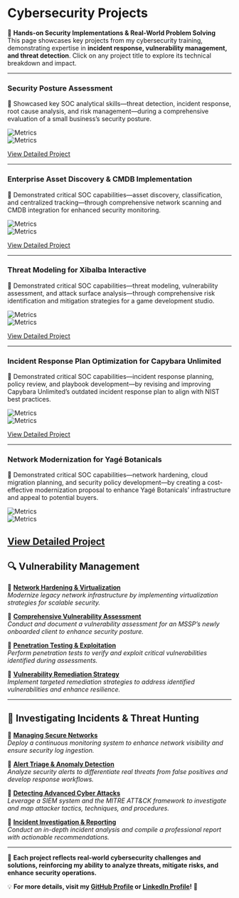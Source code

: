 # **Cybersecurity Projects**  
🚀 **Hands-on Security Implementations & Real-World Problem Solving**  
This page showcases key projects from my cybersecurity training, demonstrating expertise in **incident response, vulnerability management, and threat detection**. Click on any project title to explore its technical breakdown and impact.  

---
### Security Posture Assessment  

🔹 Showcased key SOC analytical skills—threat detection, incident response, root cause analysis, and risk management—during a comprehensive evaluation of a small business’s security posture.  

![Metrics](https://img.shields.io/badge/Threats%20Identified-12+-2A9D8F)  
![Metrics](https://img.shields.io/badge/Risk%20Reduction-25%25-264653)  

[View Detailed Project](projects/assess-business-security-posture.md)  

---

### Enterprise Asset Discovery & CMDB Implementation  

🔹 Demonstrated critical SOC capabilities—asset discovery, classification, and centralized tracking—through comprehensive network scanning and CMDB integration for enhanced security monitoring.  

![Metrics](https://img.shields.io/badge/Assets%20Discovered-40+-2A9D8F)  
![Metrics](https://img.shields.io/badge/Attack%20Surface-15%25%20Reduction-264653)  

[View Detailed Project](projects/enterprise_asset_discovery.md)  

---

### Threat Modeling for Xibalba Interactive  

🔹 Demonstrated critical SOC capabilities—threat modeling, vulnerability assessment, and attack surface analysis—through comprehensive risk identification and mitigation strategies for a game development studio.  

![Metrics](https://img.shields.io/badge/Vulnerabilities%20Identified-8+-2A9D8F)  
![Metrics](https://img.shields.io/badge/Threat%20Surface-20%25%20Reduction-264653)  

[View Detailed Project](projects/threat_modeling_for_xibalba_interactive.md)  

---

### Incident Response Plan Optimization for Capybara Unlimited  

🔹 Demonstrated critical SOC capabilities—incident response planning, policy review, and playbook development—by revising and improving Capybara Unlimited’s outdated incident response plan to align with NIST best practices.  

![Metrics](https://img.shields.io/badge/Playbooks%20Developed-3+-2A9D8F)  
![Metrics](https://img.shields.io/badge/Response%20Time-30%25%20Improvement-264653)  

[View Detailed Project](projects/IRP_review_capybara_unlimited.md)  

---

### Network Modernization for Yagé Botanicals  

🔹 Demonstrated critical SOC capabilities—network hardening, cloud migration planning, and security policy development—by creating a cost-effective modernization proposal to enhance Yagé Botanicals’ infrastructure and appeal to potential buyers.  

![Metrics](https://img.shields.io/badge/Servers%20Consolidated-12+-2A9D8F)  
![Metrics](https://img.shields.io/badge/Network%20Performance-40%25%20Improvement-264653)  

[View Detailed Project](projects/network_hardening_Yage_Botanicals.md)  
---
## **🔍 Vulnerability Management**  
🔹 **[Network Hardening & Virtualization](vulnerability-network-hardening.md)**  
*Modernize legacy network infrastructure by implementing virtualization strategies for scalable security.*  

🔹 **[Comprehensive Vulnerability Assessment](vulnerability-assessment.md)**  
*Conduct and document a vulnerability assessment for an MSSP’s newly onboarded client to enhance security posture.*  

🔹 **[Penetration Testing & Exploitation](vulnerability-exploitation.md)**  
*Perform penetration tests to verify and exploit critical vulnerabilities identified during assessments.*  

🔹 **[Vulnerability Remediation Strategy](vulnerability-remediation.md)**  
*Implement targeted remediation strategies to address identified vulnerabilities and enhance resilience.*  

---  

## **🔎 Investigating Incidents & Threat Hunting**  
🔹 **[Managing Secure Networks](investigating-managing-networks.md)**  
*Deploy a continuous monitoring system to enhance network visibility and ensure security log ingestion.*  

🔹 **[Alert Triage & Anomaly Detection](investigating-alerts.md)**  
*Analyze security alerts to differentiate real threats from false positives and develop response workflows.*  

🔹 **[Detecting Advanced Cyber Attacks](investigating-detecting-attacks.md)**  
*Leverage a SIEM system and the MITRE ATT&CK framework to investigate and map attacker tactics, techniques, and procedures.*  

🔹 **[Incident Investigation & Reporting](investigating-incidents.md)**  
*Conduct an in-depth incident analysis and compile a professional report with actionable recommendations.*  

---  

📌 **Each project reflects real-world cybersecurity challenges and solutions, reinforcing my ability to analyze threats, mitigate risks, and enhance security operations.**  

💡 **For more details, visit my [GitHub Profile](https://github.com/EnoMada) or [LinkedIn Profile](https://www.linkedin.com/in/kylesportfolio/)!** 🚀
